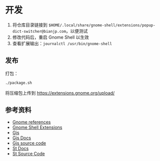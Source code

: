 # 开发

1. 将仓库目录链接到 `$HOME/.local/share/gnome-shell/extensions/popup-dict-switcher@bianjp.com`，以便测试
2. 修改代码后，重启 Gnome Shell 以生效
3. 查看扩展输出：`journalctl /usr/bin/gnome-shell`

## 发布

打包：

```bash
./package.sh
```

将压缩包上传到 https://extensions.gnome.org/upload/

## 参考资料

* [Gnome references](https://developer.gnome.org/references)
* [Gnome Shell Extensions](https://wiki.gnome.org/Projects/GnomeShell/Extensions)
* [Gjs](https://wiki.gnome.org/Projects/Gjs)
* [Gjs Docs](http://devdocs.baznga.org/)
* [Gjs source code](https://github.com/GNOME/gnome-shell/blob/master/js/)
* [St Docs](https://developer.gnome.org/st/stable/)
* [St Source Code](https://github.com/GNOME/gnome-shell/tree/master/src/st)
